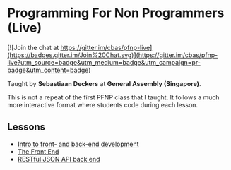 # Programming For Non Programmers (Live)

[![Join the chat at https://gitter.im/cbas/pfnp-live](https://badges.gitter.im/Join%20Chat.svg)](https://gitter.im/cbas/pfnp-live?utm_source=badge&utm_medium=badge&utm_campaign=pr-badge&utm_content=badge)

Taught by **Sebastiaan Deckers** at **General Assembly (Singapore)**.

This is not a repeat of the first PFNP class that I taught. It follows a much more interactive format where students code during each lesson.

## Lessons
- [Intro to front- and back-end development](lessons/1)
- [The Front End](lessons/2)
- [RESTful JSON API back end](lessons/3)
